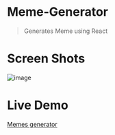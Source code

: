# Meme-Generator

>Generates Meme using React

# Screen Shots

![image](https://github.com/user-attachments/assets/d2365f08-188b-4e0c-a158-a1711af80914)


# Live Demo

[Memes generator](https://generate-rnd-meme.netlify.app/)
